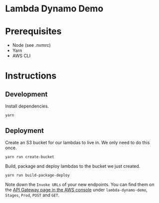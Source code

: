 # Lambda Dynamo Demo

# Prerequisites

- Node (see .nvmrc)
- Yarn
- AWS CLI

# Instructions

## Development

Install dependencies.

```
yarn
```

## Deployment

Create an S3 bucket for our lambdas to live in. We only need to do this once.

```
yarn run create-bucket
```

Build, package and deploy lambdas to the bucket we just created.

```
yarn run build-package-deploy
```

Note down the `Invoke URLs` of your new endpoints. You can find them on the [API Gateway page in the AWS console](https://ap-southeast-2.console.aws.amazon.com/apigateway/home?region=ap-southeast-2#/apis) under `lambda-dynamo-demo`, `Stages`, `Prod`, `POST` and `GET`.
